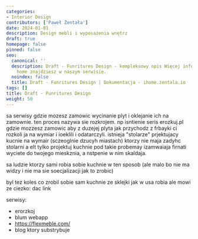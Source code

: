```yaml
---
categories:
- Interior Design
contributors: ['Paweł Żentała']
date: 2024-01-01
description: Design mebli i wyposażenia wnętrz
draft: true
homepage: false
pinned: false
seo:
  canonical: ''
  description: Draft - Funritures Design - kompleksowy opis Więcej informacji na smart
    home znajdziesz w naszym serwisie.
  noindex: false
  title: Draft - Funritures Design | Dokumentacja - ihome.zentala.io
tags: []
title: Draft - Funritures Design
weight: 50
---
```



sa serwisy gdzie mozesz zamowic wycinanie plyt i oklejanie ich na zamownie. ten proces nazywa sie rozkrojem. np isntienie seris erozkuj.pl gdzie mozzesz zamowic aby z duzejej plyta jak przychodz z frbayki ci rozkoli ja na wymiar i ioeklili  i odatarczyli. istnieja "stolarze" prjektujacy kucnie na wymair (sczeoglnie  dzucyh miastach) ktorzy nie maja zadyhc stolarni a elt tylko projektuj kuchnie pod takie probemay izamwaiaja firnati wyciete do twojego mieskznia, a nstpenie w nim skaldaja.

sa ludzie ktorzy sami robia sobie kuchnie w ten sposob (ale malo bo nie ma widzy i nie ma sie soecjalizacji jak to zrobic)

byl tez koles co zrobil sobie sam kuchnie ze sklejki jak w usa robia ale mowi ze ciezko: dac link

serwisy:

- erorzkoj
- blum webapp
- https://flexmeble.com/
- blog ktory substrybuje

